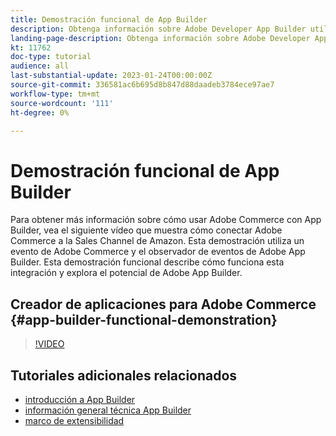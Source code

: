 ```yaml
---
title: Demostración funcional de App Builder
description: Obtenga información sobre Adobe Developer App Builder utilizado en Adobe Commerce con una demostración técnica
landing-page-description: Obtenga información sobre Adobe Developer App Builder utilizado en Adobe Commerce con una demostración técnica
kt: 11762
doc-type: tutorial
audience: all
last-substantial-update: 2023-01-24T00:00:00Z
source-git-commit: 336581ac6b695d8b847d88daadeb3784ece97ae7
workflow-type: tm+mt
source-wordcount: '111'
ht-degree: 0%

---
```



# Demostración funcional de App Builder

Para obtener más información sobre cómo usar Adobe Commerce con App Builder, vea el siguiente vídeo que muestra cómo conectar Adobe Commerce a la Sales Channel de Amazon. Esta demostración utiliza un evento de Adobe Commerce y el observador de eventos de Adobe App Builder. Esta demostración funcional describe cómo funciona esta integración y explora el potencial de Adobe App Builder.

## Creador de aplicaciones para Adobe Commerce {#app-builder-functional-demonstration}

>[!VIDEO](https://video.tv.adobe.com/v/3413502)


## Tutoriales adicionales relacionados

- [introducción a App Builder](../app-builder/introduction-to-app-builder.md)
- [información general técnica App Builder](../app-builder/app-builder-technical-overview.md)
- [marco de extensibilidad](../app-builder/extensibility-framework-commerce-eventing.md)